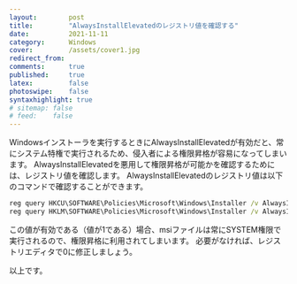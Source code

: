 ```yaml
---
layout:        post
title:         "AlwaysInstallElevatedのレジストリ値を確認する"
date:          2021-11-11
category:      Windows
cover:         /assets/cover1.jpg
redirect_from:
comments:      true
published:     true
latex:         false
photoswipe:    false
syntaxhighlight: true
# sitemap: false
# feed:    false
---
```


Windowsインストーラを実行するときにAlwaysInstallElevatedが有効だと、常にシステム特権で実行されるため、侵入者による権限昇格が容易になってしまいます。
AlwaysInstallElevatedを悪用して権限昇格が可能かを確認するためには、レジストリ値を確認します。
AlwaysInstallElevatedのレジストリ値は以下のコマンドで確認することができます。

```cmd
reg query HKCU\SOFTWARE\Policies\Microsoft\Windows\Installer /v AlwaysInstallElevated
reg query HKLM\SOFTWARE\Policies\Microsoft\Windows\Installer /v AlwaysInstallElevated
```

この値が有効である（値が1である）場合、msiファイルは常にSYSTEM権限で実行されるので、権限昇格に利用されてしまいます。
必要がなければ、レジストリエディタで0に修正しましょう。

以上です。
